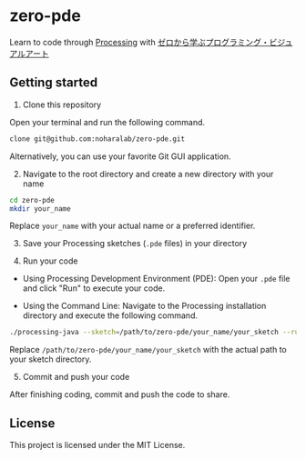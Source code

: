 # zero-pde

Learn to code through [Processing](https://processing.org/) with [ゼロから学ぶプログラミング・ビジュアルアート](https://cocopon.me/zero-pde/)

## Getting started

1. Clone this repository

Open your terminal and run the following command.

```sh
clone git@github.com:noharalab/zero-pde.git
```

Alternatively, you can use your favorite Git GUI application.

2. Navigate to the root directory and create a new directory with your name

```sh
cd zero-pde
mkdir your_name
```

Replace `your_name` with your actual name or a preferred identifier.

3. Save your Processing sketches (`.pde` files) in your directory

4. Run your code

- Using Processing Development Environment (PDE): Open your `.pde` file and click "Run" to execute your code.

- Using the Command Line: Navigate to the Processing installation directory and execute the following command.

```sh
./processing-java --sketch=/path/to/zero-pde/your_name/your_sketch --run
```

Replace `/path/to/zero-pde/your_name/your_sketch` with the actual path to your sketch directory.


5. Commit and push your code

After finishing coding, commit and push the code to share.


## License

This project is licensed under the MIT License.


